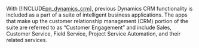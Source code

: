 ﻿With [!INCLUDE[pn_dynamics_crm](pn-dynamics-crm.md)], previous Dynamics CRM functionality is included as a part of a suite of intelligent business applications. The apps that make up the customer relationship management (CRM) portion of the suite are referred to as “Customer Engagement” and include Sales, Customer Service, Field Service, Project Service Automation, and their related services.